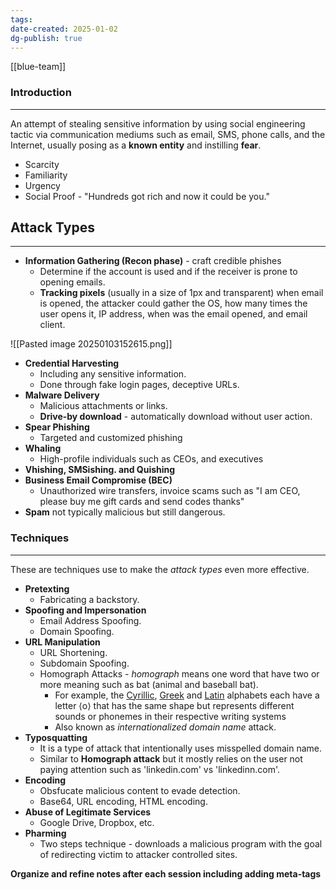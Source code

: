 ```yaml
---
tags: 
date-created: 2025-01-02
dg-publish: true
---
```

[[blue-team]]
### Introduction
---
An attempt of stealing sensitive information by using social engineering tactic via communication mediums such as email, SMS, phone calls, and the Internet, usually posing as a **known entity** and instilling **fear**.

- Scarcity
- Familiarity
- Urgency
- Social Proof - "Hundreds got rich and now it could be you."
## Attack Types
---
- **Information Gathering (Recon phase)** - craft credible phishes
	- Determine if the account is used and if the receiver is prone to opening emails.
	- **Tracking pixels** (usually in a size of 1px and transparent) when email is opened, the attacker could gather the OS, how many times the user opens it, IP address, when was the email opened, and email client.

![[Pasted image 20250103152615.png]]
- **Credential Harvesting**
	- Including any sensitive information.
	- Done through fake login pages, deceptive URLs.
- **Malware Delivery**
	- Malicious attachments or links.
	- **Drive-by download** - automatically download without user action.
- **Spear Phishing**
	- Targeted and customized phishing
- **Whaling**
	- High-profile individuals such as CEOs, and executives
- **Vhishing, SMSishing. and Quishing**
- **Business Email Compromise (BEC)**
	- Unauthorized wire transfers, invoice scams such as "I am CEO, please buy me gift cards and send codes thanks"
- **Spam** not typically malicious but still dangerous.
### Techniques
---
These are techniques use to make the _attack types_ even more effective.

- **Pretexting**
	- Fabricating a backstory.
- **Spoofing and Impersonation**
	- Email Address Spoofing.
	- Domain Spoofing.
- **URL Manipulation**
	- URL Shortening.
	- Subdomain Spoofing.
	- Homograph Attacks - _homograph_ means one word that have two or more meaning such as bat (animal and baseball bat).
		- For example, the [Cyrillic](https://en.wikipedia.org/wiki/Cyrillic_script "Cyrillic script"), [Greek](https://en.wikipedia.org/wiki/Greek_alphabet "Greek alphabet") and [Latin](https://en.wikipedia.org/wiki/Latin_script "Latin script") alphabets each have a letter ⟨o⟩ that has the same shape but represents different sounds or phonemes in their respective writing systems
		- Also known as _internationalized domain name_ attack.
- **Typosquatting**
	- It is a type of attack that intentionally uses misspelled domain name.
	- Similar to **Homograph attack** but it mostly relies on the user not paying attention such as 'linkedin.com' vs 'linkedinn.com'.
- **Encoding**
	- Obsfucate malicious content to evade detection.
	- Base64, URL encoding, HTML encoding.
 - **Abuse of Legitimate Services**
	 - Google Drive, Dropbox, etc.
- **Pharming**
	- Two steps technique - downloads a malicious program with the goal of redirecting victim to attacker controlled sites.


**Organize and refine notes after each session including adding meta-tags**

